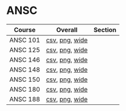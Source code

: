 # ANSC

| Course | Overall | Section |
| ------ | ------- | ------- |
| ANSC 101 | [csv](https://github.com/UCSD-Historical-Enrollment-Data/2024Summer1/blob/main/overall/ANSC%20101.csv), [png](https://raw.githubusercontent.com/UCSD-Historical-Enrollment-Data/2024Summer1/main/plot_overall/ANSC%20101.png), [wide](https://raw.githubusercontent.com/UCSD-Historical-Enrollment-Data/2024Summer1/main/plot_overall_wide/ANSC%20101.png) |  |
| ANSC 125 | [csv](https://github.com/UCSD-Historical-Enrollment-Data/2024Summer1/blob/main/overall/ANSC%20125.csv), [png](https://raw.githubusercontent.com/UCSD-Historical-Enrollment-Data/2024Summer1/main/plot_overall/ANSC%20125.png), [wide](https://raw.githubusercontent.com/UCSD-Historical-Enrollment-Data/2024Summer1/main/plot_overall_wide/ANSC%20125.png) |  |
| ANSC 146 | [csv](https://github.com/UCSD-Historical-Enrollment-Data/2024Summer1/blob/main/overall/ANSC%20146.csv), [png](https://raw.githubusercontent.com/UCSD-Historical-Enrollment-Data/2024Summer1/main/plot_overall/ANSC%20146.png), [wide](https://raw.githubusercontent.com/UCSD-Historical-Enrollment-Data/2024Summer1/main/plot_overall_wide/ANSC%20146.png) |  |
| ANSC 148 | [csv](https://github.com/UCSD-Historical-Enrollment-Data/2024Summer1/blob/main/overall/ANSC%20148.csv), [png](https://raw.githubusercontent.com/UCSD-Historical-Enrollment-Data/2024Summer1/main/plot_overall/ANSC%20148.png), [wide](https://raw.githubusercontent.com/UCSD-Historical-Enrollment-Data/2024Summer1/main/plot_overall_wide/ANSC%20148.png) |  |
| ANSC 150 | [csv](https://github.com/UCSD-Historical-Enrollment-Data/2024Summer1/blob/main/overall/ANSC%20150.csv), [png](https://raw.githubusercontent.com/UCSD-Historical-Enrollment-Data/2024Summer1/main/plot_overall/ANSC%20150.png), [wide](https://raw.githubusercontent.com/UCSD-Historical-Enrollment-Data/2024Summer1/main/plot_overall_wide/ANSC%20150.png) |  |
| ANSC 180 | [csv](https://github.com/UCSD-Historical-Enrollment-Data/2024Summer1/blob/main/overall/ANSC%20180.csv), [png](https://raw.githubusercontent.com/UCSD-Historical-Enrollment-Data/2024Summer1/main/plot_overall/ANSC%20180.png), [wide](https://raw.githubusercontent.com/UCSD-Historical-Enrollment-Data/2024Summer1/main/plot_overall_wide/ANSC%20180.png) |  |
| ANSC 188 | [csv](https://github.com/UCSD-Historical-Enrollment-Data/2024Summer1/blob/main/overall/ANSC%20188.csv), [png](https://raw.githubusercontent.com/UCSD-Historical-Enrollment-Data/2024Summer1/main/plot_overall/ANSC%20188.png), [wide](https://raw.githubusercontent.com/UCSD-Historical-Enrollment-Data/2024Summer1/main/plot_overall_wide/ANSC%20188.png) |  |
